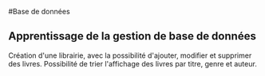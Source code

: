 #Base de données
## Apprentissage de la gestion de base de données
Création d'une librairie, avec la possibilité d'ajouter, modifier et supprimer des livres.
Possibilité de trier l'affichage des livres par titre, genre et auteur.